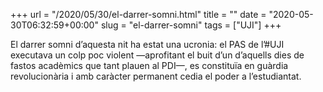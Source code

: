 +++
url = "/2020/05/30/el-darrer-somni.html"
title = ""
date = "2020-05-30T06:32:59+00:00"
slug = "el-darrer-somni"
tags = ["UJI"]
+++

El darrer somni d’aquesta nit ha estat una ucronia: el PAS de l’#UJI executava un colp poc violent —aprofitant el buit d’un d’aquells dies de fastos acadèmics que tant plauen al PDI—, es constituïa en guàrdia revolucionària i amb caràcter permanent cedia el poder a l’estudiantat.
